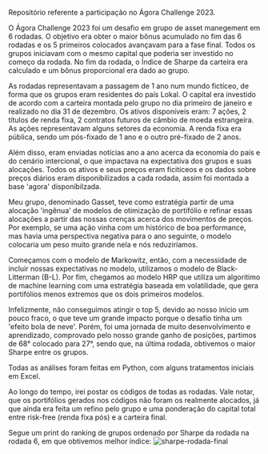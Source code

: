 Repositório referente a participação no Ágora Challenge 2023.

O Ágora Challenge 2023 foi um desafio em grupo de asset manegement em 6 rodadas. O objetivo era obter o maior bônus acumulado no fim das 6 rodadas e os 5 primeiros colocados avançavam para a fase final.
Todos os grupos iniciavam com o mesmo capital que poderia ser investido no começo da rodada. No fim da rodada, o Índice de Sharpe da carteira era calculado e um bônus proporcional era dado ao grupo.

As rodadas representavam a passagem de 1 ano num mundo fictíceo, de forma que os grupos eram residentes do país Lokal. O capital era investido de acordo com a carteira montada pelo grupo no dia primeiro de janeiro e realizado no dia 31 de dezembro. Os ativos disponíveis eram:  7 ações, 2 títulos de renda fixa, 2 contratos futuros de câmbio de moeda estrangeira.
As ações representavam alguns setores da economia. A renda fixa era pública, sendo um pós-fixado de 1 ano e o outro pré-fixado de 2 anos. 

Além disso, eram enviadas notícias ano a ano acerca da economia do país e do cenário intercional, o que impactava na expectativa dos grupos e suas alocações. Todos os ativos e seus preços eram ficitíceos e os dados sobre preços diários eram disponibilizados a cada rodada, assim foi montada a base 'agora' disponibilzada.

Meu grupo, denominado Gasset, teve como estratégia partir de uma alocação 'ingênua' de modelos de otimização de portifólio e refinar essas alocações a partir das nossas crenças acerca dos movimentos de preços. Por exemplo, se uma ação vinha com um histórico de boa performance, mas havia uma perspectiva negativa para o ano seguinte, o modelo colocaria um peso muito grande nela e nós reduziríamos.

Começamos com o modelo de Markowitz, então, com a necessidade de incluir nossas expectativas no modelo, utilizamos o modelo de Black-Litterman (B-L). Por fim, chegamos ao modelo HRP que utiliza um algoritimo de machine learning com uma estratégia baseada em volatilidade, que gera portifólios menos extremos que os dois primeiros modelos.

Infelizmente, não conseguimos atingir o top 5, devido ao nosso início um pouco fraco, o que teve um grande impacto porque o desafio tinha um 'efeito bola de neve'. Porém, foi uma jornada de muito desenvolvimento e aprendizado, comprovado pelo nosso grande ganho de posições, partimos de 68° colocado para 27°, sendo que, na última rodada, obtivemos o maior Sharpe entre os grupos.

Todas as análises foram feitas em Python, com alguns tratamentos iniciais em Excel.

Ao longo do tempo, irei postar os códigos de todas as rodadas. Vale notar, que os portifólios gerados nos códigos não foram os realmente alocados, já que ainda era feita um refino pelo grupo e uma ponderação do capital total entre risk-free (renda fixa pós) e a carteira final.

Segue um print do ranking de grupos ordenado por Sharpe da rodada na rodada 6, em que obtivemos melhor índice:
![sharpe-rodada-final](https://github.com/Kaiky09/agora-challenge/assets/84930783/ff9e119e-150d-47d7-a72d-395bf94ab7a1)
